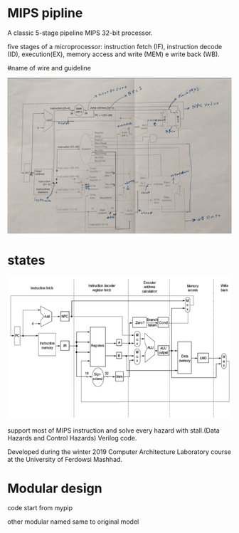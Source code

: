 
# MIPS pipline

A classic 5-stage pipeline MIPS 32-bit processor.

five stages of a microprocessor: instruction fetch (IF),
instruction decode (ID), execution(EX),
memory access and write (MEM) e write back (WB).

#name of wire and guideline
		
![wirename](./screenshots/guidline.jpg)

# states

![state](./screenshots/state.png)

support most of MIPS instruction and solve every hazard with stall.(Data Hazards and Control Hazards) Verilog code.

Developed during the winter 2019 Computer Architecture Laboratory course at the University of Ferdowsi Mashhad.

# Modular design
code start from mypip

other modular named same to original model
